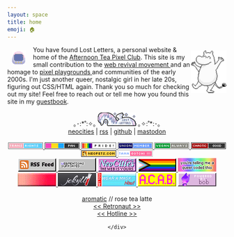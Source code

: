 ```yaml
---
layout: space
title: home
emoji: 🏠
---
```

<img src="/graphics/site_buttons/LostLetters32x32.gif" align="left" style="margin: 11px 17px 0 10px;" >
<img src="/graphics/adoptables/dancing-moomin-lostletters-4x.png" style="margin: 10px 0 0 0;" align="right" width="82px"/>
You have found Lost Letters, a personal website & home of the <a href="/afternoontea/">Afternoon Tea Pixel Club</a>. 
This site is my small contribution to the 
<a target="_blank" href="https://thoughts.melonking.net/guides/introduction-to-the-web-revival-1-what-is-the-web-revival">
    web revival movement
</a> 
and an homage to 
<a target="_blank" href="https://zine.yesterweb.org/issue-00/index.php?page=8">
    pixel playgrounds
</a> 
and communities of the early 2000s. I'm just another queer, nostalgic girl in her late 20s, figuring out CSS/HTML again. Thank you so much for checking out my site! Feel free to reach out or tell me how you found this site in my <a target="_blank" href="http://users.smartgb.com/g/g.php?a=s&i=g19-00587-ce">guestbook</a>. 
<center>
    <br>
    ｡･:*˚:✧｡ 
    <img src="/graphics/site_buttons/LostLetters88x31-4x.gif" width="88px">
     ｡✧:˚*:･｡
    <br>
    <a target="_blank" href="https://neocities.org/site/lostletters">neocities</a> | 
    <a target="_blank" href="https://lostletters.neocities.org/feed.xml">rss</a> | 
    <a target="_blank" href="https://github.com/toritried/lostletters">github</a> | 
    <a target="_blank" href="https://social.yesterweb.org/@lostletters" rel="me">mastodon</a>
    <br>
    <br>
    <div class="quilt">
        <a target="_blank" href="https://trovami.altervista.org/en/webmasters/makebutton">
        <img src="/graphics/toy/tags/transrights.png">
        </a>
        <a target="_blank" href="https://pixels.heylouise.space/">
        <img src="/graphics/toy/tags/lgbt_pan.png">
        </a>
        <a target="_blank" href="https://web.badges.world/">
        <img src="/graphics/toy/tags/pride2.gif">
        </a>
        <a target="_blank" href="https://trovami.altervista.org/en/webmasters/makebutton">
        <img src="/graphics/toy/tags/union-member.png">
        </a>
        <a target="_blank" href="https://trovami.altervista.org/en/webmasters/makebutton">
        <img src="/graphics/toy/tags/veganalways.png">
        </a>
        <a target="_blank" href="https://pixels.heylouise.space/">
        <img src="/graphics/toy/tags/alignment_chaotic_good.png">
        </a>
        <a target="_blank" href="https://web.badges.world/">
        <img src="/graphics/toy/tags/neopets.png">
        </a>
        <a target="_blank" href="https://web.badges.world/">
        <img src="/graphics/toy/tags/tama.png">
        </a>
    </div>
    <div class="quilt">
        <a target="_blank" href="https://lostletters.neocities.org/feed.xml">
            <img src="/graphics/linkout/rss.gif" title="Only my freshest blog posts delivered straight to you!">
        </a>
        <a target="_blank" href="https://webmentions.neocities.org/">
            <img src="/graphics/linkout/webmentions_anim.gif" title="If you mention this site's URL on mastodon, it'll display like a comment on that specific page! So cool, right? Go enable it on your site too!">
        </a>
        <a target="_blank" href="https://neocities.org/site/lostletters">
            <img src="/graphics/linkout/neocitiespink.gif" title="Proudly hosted by NeoCities!">
        </a>
        <a target="_blank" href="https://rainy.gay/">
            <img src="/graphics/linkout/progress.png" title="button by Dime">
        </a>
        <a target="_blank" href="https://plasticdino.neocities.org/">
            <img src="/graphics/linkout/queer.png" title="button by kitty">
        </a>
        <a target="_blank" href="https://yesterweb.org/no-to-web3/">
            <img src="/graphics/linkout/nft_sadgrl.gif" title="button by sadgrl.online">
        </a>
        <a target="_blank" href="https://jekyllrb.com/">
            <img src="/graphics/linkout/jekyll.png" title="I use Jekyll as my Static Site Generator">
        </a>
        <a target="_blank" href="https://arremeer.neocities.org/">
            <img src="/graphics/linkout/masknow.png" title="button by Bruno">
        </a>
        <img src="/graphics/linkout/acab.gif">
        <img src="/graphics/linkout/bob.gif">
    </div>
    <br>
    <div class="noext">
        <a target="_blank" href="http://aromatic.wings.nu/">aromatic</a> // rose tea latte
        <br>
        <a href='https://webring.dinhe.net/prev/https://lostletters.neocities.org/'>
            &lt;&lt;
        </a>
        <a target="_blank" href="https://webring.dinhe.net/">
            Retronaut 
        </a>
        <a href='https://webring.dinhe.net/next/https://lostletters.neocities.org/'>
            &gt;&gt;
        </a>
        <br>
        <a href="https://hotlinewebring.club/lostletters/next">
            &lt;&lt;
        </a>
        <a target="_blank" href="https://hotlinewebring.club/">
            Hotline 
        </a>
        <a href="https://hotlinewebring.club/lostletters/previous">
            &gt;&gt;
        </a>
        <script src="https://xandra.cc/safonts/webring.js"></script>
        <ring-900 site="https://lostletters.neocities.org/"></ring-900>
        <script src="https://nuthead.neocities.org/ring/ring.js"></script>

    </div>
</center>